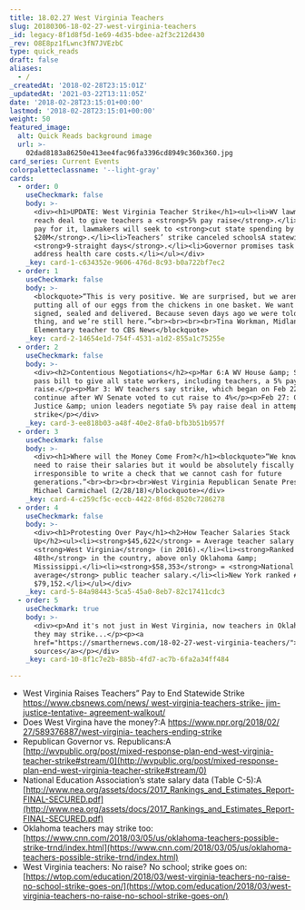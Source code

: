 ```yaml
---
title: 18.02.27 West Virginia Teachers
slug: 20180306-18-02-27-west-virginia-teachers
_id: legacy-8f1d8f5d-1e69-4d35-bdee-a2f3c212d430
_rev: O8E8pz1fLwnc3fN7JVEzbC
type: quick_reads
draft: false
aliases:
  - /
_createdAt: '2018-02-28T23:15:01Z'
_updatedAt: '2021-03-22T13:11:05Z'
date: '2018-02-28T23:15:01+00:00'
lastmod: '2018-02-28T23:15:01+00:00'
weight: 50
featured_image:
  alt: Quick Reads background image
  url: >-
    02dad8183a86250e413ee4fac96fa3396cd8949c360x360.jpg
card_series: Current Events
colorpaletteclassname: '--light-gray'
cards:
  - order: 0
    useCheckmark: false
    body: >-
      <div><h1>UPDATE: West Virginia Teacher Strike</h1><ul><li>WV lawmakers
      reach deal to give teachers a <strong>5% pay raise</strong>.</li><li>To
      pay for it, lawmakers will seek to <strong>cut state spending by
      $20M</strong>.</li><li>Teachers’ strike canceled schoolsA statewide for
      <strong>9-straight days</strong>.</li><li>Governor promises task force to
      address health care costs.</li></ul></div>
    _key: card-1-c634352e-9606-476d-8c93-b0a722bf7ec2
  - order: 1
    useCheckmark: false
    body: >-
      <blockquote>“This is very positive. We are surprised, but we aren’t
      putting all of our eggs from the chickens in one basket. We want it
      signed, sealed and delivered. Because seven days ago we were told the same
      thing, and we’re still here.”<br><br><br><br>Tina Workman, Midland Trail
      Elementary teacher to CBS News</blockquote>
    _key: card-2-14654e1d-754f-4531-a1d2-855a1c75255e
  - order: 2
    useCheckmark: false
    body: >-
      <div><h2>Contentious Negotiations</h2><p>Mar 6:A WV House &amp; Senate
      pass bill to give all state workers, including teachers, a 5% pay
      raise.</p><p>Mar 3: WV teachers say strike, which began on Feb 22, will
      continue after WV Senate voted to cut raise to 4%</p><p>Feb 27: Gov. Jim
      Justice &amp; union leaders negotiate 5% pay raise deal in attempt to end
      strike</p></div>
    _key: card-3-ee818b03-a48f-40e2-8fa0-bfb3b51b957f
  - order: 3
    useCheckmark: false
    body: >-
      <div><h1>Where will the Money Come From?</h1><blockquote>“We know that we
      need to raise their salaries but it would be absolutely fiscally
      irresponsible to write a check that we cannot cash for future
      generations.”<br><br><br><br>West Virginia Republican Senate President
      Michael Carmichael (2/28/18)</blockquote></div>
    _key: card-4-c259cf5c-eccb-4422-8f6d-8520c7286278
  - order: 4
    useCheckmark: false
    body: >-
      <div><h1>Protesting Over Pay</h1><h2>How Teacher Salaries Stack
      Up</h2><ul><li><strong>$45,622</strong> = Average teacher salary in
      <strong>West Virginia</strong> (in 2016).</li><li><strong>Ranked
      48th</strong> in the country, above only Oklahoma &amp;
      Mississippi.</li><li><strong>$58,353</strong> = <strong>National
      average</strong> public teacher salary.</li><li>New York ranked #1 at
      $79,152.</li></ul></div>
    _key: card-5-84a98443-5ca5-45a0-8eb7-82c17411cdc3
  - order: 5
    useCheckmark: true
    body: >-
      <div><p>And it's not just in West Virginia, now teachers in Oklahoma say
      they may strike...</p><p><a
      href="https://smarthernews.com/18-02-27-west-virginia-teachers/">view
      sources</a></p></div>
    _key: card-10-8f1c7e2b-885b-4fd7-ac7b-6fa2a34ff484

---
```

* West Virginia Raises Teachers” Pay to End Statewide Strike [https://www.cbsnews.com/news/ west-virginia-teachers-strike- jim-justice-tentative- agreement-walkout/](https://www.cbsnews.com/news/west-virginia-teachers-strike-jim-justice-tentative-agreement-walkout/)
* Does West Virgina have the money?:A [https://www.npr.org/2018/02/ 27/589376887/west-virginia- teachers-ending-strike](https://www.npr.org/2018/02/)
* Republican Governor vs. Republicans:A [http://wvpublic.org/post/mixed-response-plan-end-west-virginia-teacher-strike#stream/0](http://wvpublic.org/post/mixed-response-plan-end-west-virginia-teacher-strike#stream/0)
* National Education Association’s state salary data (Table C-5):A [http://www.nea.org/assets/docs/2017_Rankings_and_Estimates_Report-FINAL-SECURED.pdf](http://www.nea.org/assets/docs/2017_Rankings_and_Estimates_Report-FINAL-SECURED.pdf)
* Oklahoma teachers may strike too: [https://www.cnn.com/2018/03/05/us/oklahoma-teachers-possible-strike-trnd/index.html](https://www.cnn.com/2018/03/05/us/oklahoma-teachers-possible-strike-trnd/index.html)
* West Virginia teachers: No raise? No school; strike goes on: [https://wtop.com/education/2018/03/west-virginia-teachers-no-raise-no-school-strike-goes-on/](https://wtop.com/education/2018/03/west-virginia-teachers-no-raise-no-school-strike-goes-on/)